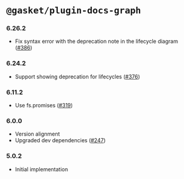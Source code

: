 # `@gasket/plugin-docs-graph`

### 6.26.2

- Fix syntax error with the deprecation note in the lifecycle diagram ([#386])

### 6.24.2

- Support showing deprecation for lifecycles ([#376])

### 6.11.2

- Use fs.promises ([#319])

### 6.0.0

- Version alignment
- Upgraded dev dependencies ([#247])

### 5.0.2

- Initial implementation


[#247]: https://github.com/godaddy/gasket/pull/247
[#319]: https://github.com/godaddy/gasket/pull/319
[#376]: https://github.com/godaddy/gasket/pull/376
[#386]: https://github.com/godaddy/gasket/pull/386
